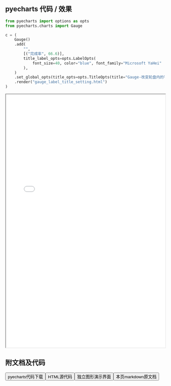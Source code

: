 
## pyecharts 代码 / 效果

```python
from pyecharts import options as opts
from pyecharts.charts import Gauge

c = (
    Gauge()
    .add(
        "",
        [("完成率", 66.6)],
        title_label_opts=opts.LabelOpts(
            font_size=40, color="blue", font_family="Microsoft YaHei"
        ),
    )
    .set_global_opts(title_opts=opts.TitleOpts(title="Gauge-改变轮盘内的字体"))
    .render("gauge_label_title_setting.html")
)

```

<iframe width="100%" height="800px" src="/pyecharts/Gauge/gauge_label_title_setting.html"></iframe>

## 附文档及代码

<a href="https://cdn.jsdelivr.net/gh/wfy-belief/python/docs/pyecharts/Gauge/gauge_label_title_setting.py"><button class="mybutton">pyecharts代码下载</button></a><a href="https://cdn.jsdelivr.net/gh/wfy-belief/python/docs/pyecharts/Gauge/gauge_label_title_setting.html"><button class="mybutton">HTML源代码</button></a><a href="https://python.wfyblog.cn/pyecharts/Gauge/gauge_label_title_setting.html"><button class="mybutton">独立图形演示界面</button></a><a href="https://cdn.jsdelivr.net/gh/wfy-belief/python/docs/pyecharts/Gauge/gauge_label_title_setting.md"><button class="mybutton">本页markdown原文档</button></a>